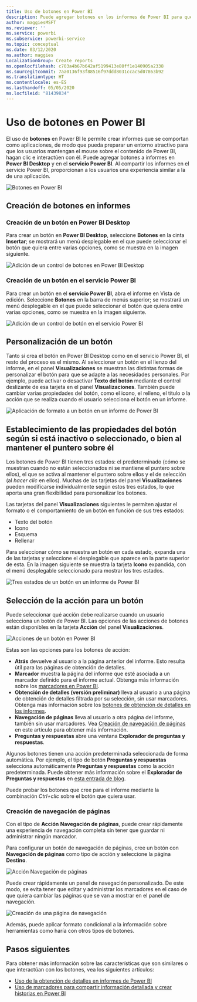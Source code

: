 ```yaml
---
title: Uso de botones en Power BI
description: Puede agregar botones en los informes de Power BI para que se comporten como aplicaciones y profundizar en la interacción con los usuarios.
author: maggiesMSFT
ms.reviewer: ''
ms.service: powerbi
ms.subservice: powerbi-service
ms.topic: conceptual
ms.date: 03/12/2020
ms.author: maggies
LocalizationGroup: Create reports
ms.openlocfilehash: c703a4b67b642af5199413e80ff1e140905a2338
ms.sourcegitcommit: 7aa0136f93f88516f97ddd8031ccac5d07863b92
ms.translationtype: HT
ms.contentlocale: es-ES
ms.lasthandoff: 05/05/2020
ms.locfileid: "81439834"
---
```

# <a name="use-buttons-in-power-bi"></a>Uso de botones en Power BI
El uso de **botones** en Power BI le permite crear informes que se comportan como aplicaciones, de modo que pueda preparar un entorno atractivo para que los usuarios mantengan el mouse sobre el contenido de Power BI, hagan clic e interactúen con él. Puede agregar botones a informes en **Power BI Desktop** y en el **servicio Power BI**. Al compartir los informes en el servicio Power BI, proporcionan a los usuarios una experiencia similar a la de una aplicación.

![Botones en Power BI](media/desktop-buttons/power-bi-buttons.png)

## <a name="create-buttons-in-reports"></a>Creación de botones en informes

### <a name="create-a-button-in-power-bi-desktop"></a>Creación de un botón en Power BI Desktop

Para crear un botón en **Power BI Desktop**, seleccione **Botones** en la cinta **Insertar**; se mostrará un menú desplegable en el que puede seleccionar el botón que quiera entre varias opciones, como se muestra en la imagen siguiente. 

![Adición de un control de botones en Power BI Desktop](media/desktop-buttons/power-bi-button-dropdown.png)

### <a name="create-a-button-in-the-power-bi-service"></a>Creación de un botón en el servicio Power BI

Para crear un botón en el **servicio Power BI**, abra el informe en Vista de edición. Seleccione **Botones** en la barra de menús superior; se mostrará un menú desplegable en el que puede seleccionar el botón que quiera entre varias opciones, como se muestra en la imagen siguiente. 

![Adición de un control de botón en el servicio Power BI](media/desktop-buttons/power-bi-button-service-dropdown.png)

## <a name="customize-a-button"></a>Personalización de un botón

Tanto si crea el botón en Power BI Desktop como en el servicio Power BI, el resto del proceso es el mismo. Al seleccionar un botón en el lienzo del informe, en el panel **Visualizaciones** se muestran las distintas formas de personalizar el botón para que se adapte a las necesidades personales. Por ejemplo, puede activar o desactivar **Texto del botón** mediante el control deslizante de esa tarjeta en el panel **Visualizaciones**. También puede cambiar varias propiedades del botón, como el icono, el relleno, el título o la acción que se realiza cuando el usuario selecciona el botón en un informe.

![Aplicación de formato a un botón en un informe de Power BI](media/desktop-buttons/power-bi-button-properties.png)

## <a name="set-button-properties-when-idle-hovered-over-or-selected"></a>Establecimiento de las propiedades del botón según si está inactivo o seleccionado, o bien al mantener el puntero sobre él

Los botones de Power BI tienen tres estados: el predeterminado (cómo se muestran cuando no están seleccionados ni se mantiene el puntero sobre ellos), el que se activa al mantener el puntero sobre ellos y el de selección (al *hacer clic* en ellos). Muchas de las tarjetas del panel **Visualizaciones** pueden modificarse individualmente según estos tres estados, lo que aporta una gran flexibilidad para personalizar los botones.

Las tarjetas del panel **Visualizaciones** siguientes le permiten ajustar el formato o el comportamiento de un botón en función de sus tres estados:

* Texto del botón
* Icono
* Esquema
* Rellenar

Para seleccionar cómo se muestra un botón en cada estado, expanda una de las tarjetas y seleccione el desplegable que aparece en la parte superior de esta. En la imagen siguiente se muestra la tarjeta **Icono** expandida, con el menú desplegable seleccionado para mostrar los tres estados.

![Tres estados de un botón en un informe de Power BI](media/desktop-buttons/power-bi-button-format.png)


## <a name="select-the-action-for-a-button"></a>Selección de la acción para un botón

Puede seleccionar qué acción debe realizarse cuando un usuario selecciona un botón de Power BI. Las opciones de las acciones de botones están disponibles en la tarjeta **Acción** del panel **Visualizaciones**.

![Acciones de un botón en Power BI](media/desktop-buttons/power-bi-button-action.png)

Estas son las opciones para los botones de acción:

- **Atrás** devuelve al usuario a la página anterior del informe. Esto resulta útil para las páginas de obtención de detalles.
- **Marcador** muestra la página del informe que esté asociada a un marcador definido para el informe actual. Obtenga más información sobre los [marcadores en Power BI](desktop-bookmarks.md). 
- **Obtención de detalles (versión preliminar)** lleva al usuario a una página de obtención de detalles filtrada por su selección, sin usar marcadores. Obtenga más información sobre los [botones de obtención de detalles en los informes](desktop-drill-through-buttons.md).
- **Navegación de páginas** lleva al usuario a otra página del informe, también sin usar marcadores. Vea [Creación de navegación de páginas](#create-page-navigation) en este artículo para obtener más información.
- **Preguntas y respuestas** abre una ventana **Explorador de preguntas y respuestas**. 

Algunos botones tienen una acción predeterminada seleccionada de forma automática. Por ejemplo, el tipo de botón **Preguntas y respuestas** selecciona automáticamente **Preguntas y respuestas** como la acción predeterminada. Puede obtener más información sobre el **Explorador de Preguntas y respuestas** en [esta entrada de blog](https://powerbi.microsoft.com/blog/power-bi-desktop-april-2018-feature-summary/#Q&AExplorer).

Puede probar los botones que cree para el informe mediante la combinación *Ctrl+clic* sobre el botón que quiera usar. 

### <a name="create-page-navigation"></a>Creación de navegación de páginas

Con el tipo de **Acción** **Navegación de páginas**, puede crear rápidamente una experiencia de navegación completa sin tener que guardar ni administrar ningún marcador.

Para configurar un botón de navegación de páginas, cree un botón con **Navegación de páginas** como tipo de acción y seleccione la página **Destino**.

![Acción Navegación de páginas](media/desktop-buttons/power-bi-page-navigation.png)

Puede crear rápidamente un panel de navegación personalizado. De este modo, se evita tener que editar y administrar los marcadores en el caso de que quiera cambiar las páginas que se van a mostrar en el panel de navegación.

![Creación de una página de navegación](media/desktop-buttons/power-bi-build-navigation-pane.png)

Además, puede aplicar formato condicional a la información sobre herramientas como haría con otros tipos de botones.

## <a name="next-steps"></a>Pasos siguientes
Para obtener más información sobre las características que son similares o que interactúan con los botones, vea los siguientes artículos:

* [Uso de la obtención de detalles en informes de Power BI](desktop-drillthrough.md)
* [Uso de marcadores para compartir información detallada y crear historias en Power BI](desktop-bookmarks.md)

